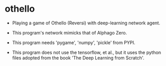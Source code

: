 # othello

- Playing a game of Othello (Reversi) with deep-learning network agent.
- This program's network mimicks that of Alphago Zero.

- This program needs 'pygame', 'numpy', 'pickle' from PYPI.

- This program does not use the tensorflow, et al., but it uses the python files adopted from the book 'The Deep Learning from Scratch'.

